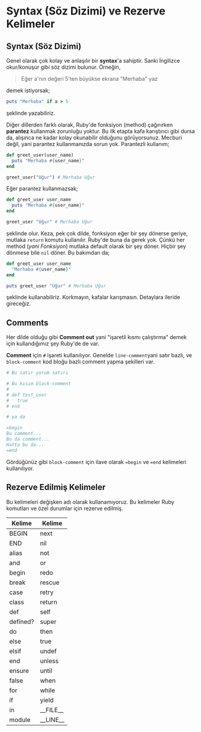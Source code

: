 # Syntax (Söz Dizimi) ve Rezerve Kelimeler

## Syntax (Söz Dizimi)
Genel olarak çok kolay ve anlaşılır bir **syntax**'a sahiptir. Sanki İngilizce okur/konuşur gibi söz dizimi bulunur. Örneğin,

> Eğer a'nın değeri 5'ten büyükse ekrana "Merhaba" yaz

demek istiyorsak;

```ruby
puts "Merhaba" if a > 5
```
şeklinde yazabiliriz.

Diğer dillerden farklı olarak, Ruby'de fonksiyon (method) çağırırken **parantez** kullanmak zorunluğu yoktur. Bu ilk etapta kafa karıştırıcı gibi dursa da, alışınca ne kadar kolay okunabilir olduğunu görüyorsunuz. Mecburi değil, yani parantez kullanmanızda sorun yok. Parantezli kullanım;

```ruby
def greet_user(user_name)
  puts "Merhaba #{user_name}"
end

greet_user("Uğur") # Merhaba Uğur
```

Eğer parantez kullanmazsak;

```ruby
def greet_user user_name
  puts "Merhaba #{user_name}"
end

greet_user "Uğur" # Merhaba Uğur
```

şeklinde olur. Keza, pek çok dilde, fonksiyon eğer bir şey dönerse geriye, mutlaka `return` komutu kullanılır. Ruby'de buna da gerek yok. Çünkü her method (_yani Fonksiyon_) mutlaka default olarak bir şey döner. Hiçbir şey dönmese bile `nil` döner. Bu bakımdan da;

```ruby
def greet_user user_name
  "Merhaba #{user_name}"
end

puts greet_user "Uğur" # Merhaba Uğur
```
şeklinde kullanabiliriz. Korkmayın, kafalar karışmasın. Detaylara ileride gireceğiz.


## Comments
Her dilde olduğu gibi **Comment out** yani "işaretli kısmı çalıştırma" demek için kullandığımız şey Ruby'de de var.

**Comment** için `#` işareti kullanılıyor. Genelde `line-comment`yani satır bazlı, ve `block-comment` kod bloğu bazlı comment yapma şekilleri var.

```ruby
# Bu satır yorum satırı

# Bu kısım block-comment
#
# def test_user
#   true
# end

# ya da

=begin
Bu comment...
Bu da comment...
Hatta bu da...
=end
```

Gördüğünüz gibi `block-comment` için ilave olarak `=begin` ve `=end` kelimeleri kullanılıyor.


## Rezerve Edilmiş Kelimeler
Bu kelimeleri değişken adı olarak kullanamıyoruz. Bu kelimeler Ruby komutları ve özel durumlar için rezerve edilmiş.

| Kelime | Kelime |
| -- | -- |
| BEGIN | next |
| END | nil |
| alias  | not |
| and  | or |
| begin  | redo |
| break  | rescue |
| case  | retry |
| class  | return |
| def  | self |
| defined?  | super |
| do  | then |
| else  | true |
| elsif  | undef |
| end  | unless |
| ensure  | until |
| false  | when |
| for  | while |
| if  | yield |
| in  | \_\_FILE\_\_ |
| module  | \_\_LINE\_\_ |

